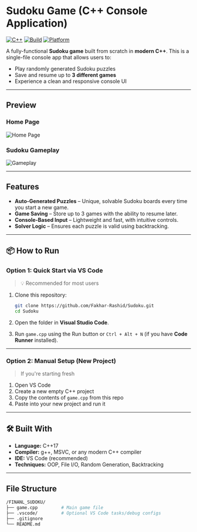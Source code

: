 # Sudoku Game (C++ Console Application)

[![C++](https://img.shields.io/badge/C%2B%2B-17-blue)](https://en.cppreference.com/w/cpp/17)
[![Build](https://img.shields.io/badge/build-passing-brightgreen)]()
[![Platform](https://img.shields.io/badge/platform-Windows%20%7C%20Linux-lightgrey)]()

A fully-functional **Sudoku game** built from scratch in **modern C++**. This is a single-file console app that allows users to:

- Play randomly generated Sudoku puzzles
- Save and resume up to **3 different games**
- Experience a clean and responsive console UI

---

## Preview

### Home Page
![Home Page](https://github.com/user-attachments/assets/4c4b1ac3-d223-404e-b6ee-1c82c7b2d81e)

### Sudoku Gameplay
![Gameplay](https://github.com/user-attachments/assets/095cdc3e-7a77-4308-bf9f-698545260aca)

---

## Features

-  **Auto-Generated Puzzles** – Unique, solvable Sudoku boards every time you start a new game.
-  **Game Saving** – Store up to 3 games with the ability to resume later.
-  **Console-Based Input** – Lightweight and fast, with intuitive controls.
-  **Solver Logic** – Ensures each puzzle is valid using backtracking.

---

## 📦 How to Run

### Option 1: Quick Start via VS Code

> 💡 Recommended for most users

1. Clone this repository:
    ```bash
    git clone https://github.com/Fakhar-Rashid/Sudoku.git
    cd Sudoku
    ```

2. Open the folder in **Visual Studio Code**.
3. Run `game.cpp` using the Run button or `Ctrl + Alt + N` (if you have **Code Runner** installed).

---

### Option 2: Manual Setup (New Project)

> If you're starting fresh

1. Open VS Code
2. Create a new empty C++ project
3. Copy the contents of `game.cpp` from this repo
4. Paste into your new project and run it

---

## 🛠️ Built With

- **Language:** C++17
- **Compiler:** g++, MSVC, or any modern C++ compiler
- **IDE:** VS Code (recommended)
- **Techniques:** OOP, File I/O, Random Generation, Backtracking

---

## File Structure

```bash
/FINANL_SUDOKU/
├── game.cpp         # Main game file
├── .vscode/         # Optional VS Code tasks/debug configs
├── .gitignore
└── README.md
